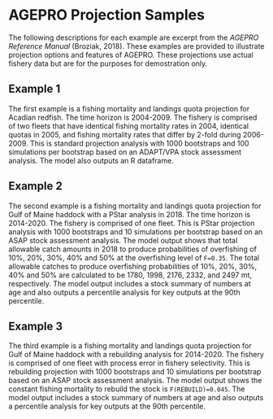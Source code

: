 ﻿AGEPRO Projection Samples
=====================================================================

The following descriptions for each example are excerpt from the _AGEPRO Reference 
Manual_ (Broziak, 2018). These examples are provided to illustrate projection options 
and features of AGEPRO. These projections use actual fishery data but are for the purposes 
for demostration only.

## Example 1

The first example is a fishing mortality and landings quota projection for
Acadian redfish. The time horizon is 2004-2009. The fishery is comprised of two fleets
that have identical fishing mortality rates in 2004, identical quotas in 2005, and fishing
mortality rates that differ by 2-fold during 2006-2009. This is standard projection
analysis with 1000 bootstraps and 100 simulations per bootstrap based on an ADAPT/VPA
stock assessment analysis. The model also outputs an R dataframe.

## Example 2

The second example is a fishing mortality and landings quota projection for
Gulf of Maine haddock with a PStar analysis in 2018. The time horizon is 2014-2020.
The fishery is comprised of one fleet. This is PStar projection analysis with 1000
bootstraps and 10 simulations per bootstrap based on an ASAP stock assessment analysis.
The model output shows that total allowable catch amounts in 2018 to produce
probabilities of overfishing of 10%, 20%, 30%, 40% and 50% at the overfishing level of
`F=0.35`. The total allowable catches to produce overfishing probabilities of 10%, 20%,
30%, 40% and 50% are calculated to be 1780, 1998, 2176, 2332, and 2497 mt,
respectively. The model output includes a stock summary of numbers at age and also
outputs a percentile analysis for key outputs at the 90th percentile.

## Example 3

The third example is a fishing mortality and landings quota projection for
Gulf of Maine haddock with a rebuilding analysis for 2014-2020. The fishery is
comprised of one fleet with process error in fishery selectivity. This is rebuilding
projection with 1000 bootstraps and 10 simulations per bootstrap based on an ASAP
stock assessment analysis. The model output shows the constant fishing mortality to
rebuild the stock is `F(REBUILD)=0.045`. The model output includes a stock summary of
numbers at age and also outputs a percentile analysis for key outputs at the 90th percentile.
